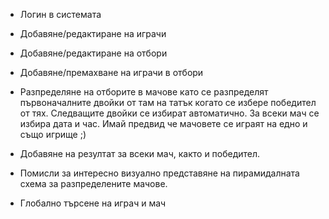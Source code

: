  - Логин в системата

 - Добавяне/редактиране на играчи
 - Добавяне/редактиране на отбори
 - Добавяне/премахване на играчи в отбори

 - Разпределяне на отборите в мачове като се разпределят първоначалните двойки от там на татък когато се избере
   победител от тях. Следващите двойки се избират автоматично. За всеки мач се избира дата и час.
   Имай предвид че мачовете се играят на едно и също игрище ;)

 - Добавяне на резултат за всеки мач, както и победител.
 - Помисли за интересно визуално представяне на пирамидалната схема за разпределените мачове.
 - Глобално търсене на играч и мач
